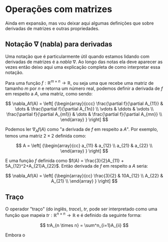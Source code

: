 # Operações com matrizes

Ainda em expansão, mas vou deixar aqui algumas definições que sobre derivadas de matrizes e outras propriedades.

## Notação $\nabla$ (nabla) para derivadas

Uma notação que é particularmente útil quando estamos lidando com derivadas de matrizes é a *nabla* $\nabla$. Ao longo das notas ela deve aparecer as vezes então deixo aqui uma explicação completa de como interpretar essa notação.

Para uma função $f:\mathbb{R}^{m \times n} \to \mathbb{R}$, ou seja uma que recebe uma matriz de tamanho $m$ por $n$ e retorna um número real, podemos definir a derivada de $f$ em respeito a $A$, uma matriz, como sendo:

$$
\nabla_Af(A) = 
  \left[ {\begin{array}{ccc}
    \frac{\partial f}{\partial A_{11}} & \dots & \frac{\partial f}{\partial A_{1n}} \\
    \vdots & \ddots & \vdots \\
    \frac{\partial f}{\partial A_{m1}} & \dots & \frac{\partial f}{\partial A_{mn}} \\
  \end{array} } \right]
$$

Podemos ler $\nabla_Af(A)$ como "a derivada de $f$ em respeito a $A$". Por exemplo, temos uma matriz $2\times2$ definida como:

$$
A =
    \left[ {\begin{array}{cc}
        a_{11} & a_{12} \\
        a_{21} & a_{22} \\
    \end{array} } \right]
$$

E uma função $f$ definida como $f(A) = \frac{3}{2}A_{11} + 5A_{12}^2+A_{21}A_{22}$. Então derivada de $f$ em respeito a $A$ seria:

$$
\nabla_Af(A) = 
    \left[ {\begin{array}{cc}
        \frac{3}{2} & 10A_{12} \\
        A_{22} & A_{21} \\
    \end{array} } \right]
$$

## Traço

O operador "traço" (do inglês, *trace*), $tr$, pode ser interpretado como uma função que mapeia $tr:\mathbb{R}^{n \times n} \to \mathbb{R}$ e é definido da seguinte forma:

$$
trA_{n \times n} = \sum^n_{i=1}A_{ii}
$$

Embora o 





